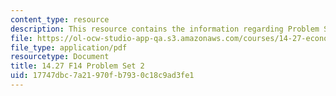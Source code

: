```yaml
---
content_type: resource
description: This resource contains the information regarding Problem Set 2.
file: https://ol-ocw-studio-app-qa.s3.amazonaws.com/courses/14-27-economics-and-e-commerce-fall-2014/17747dbc7a21970fb7930c18c9ad3fe1_MIT14_27F14_pset2.pdf
file_type: application/pdf
resourcetype: Document
title: 14.27 F14 Problem Set 2
uid: 17747dbc-7a21-970f-b793-0c18c9ad3fe1
---
```

